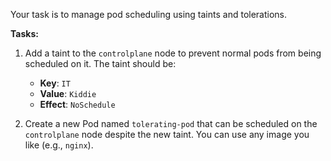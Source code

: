 Your task is to manage pod scheduling using taints and tolerations.

**Tasks:**

1.  Add a taint to the `controlplane` node to prevent normal pods from being scheduled on it. The taint should be:
    *   **Key**: `IT`
    *   **Value**: `Kiddie`
    *   **Effect**: `NoSchedule`

2.  Create a new Pod named `tolerating-pod` that can be scheduled on the `controlplane` node despite the new taint. You can use any image you like (e.g., `nginx`).
